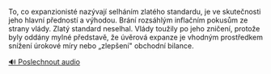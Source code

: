 
To, co expanzionisté nazývají selháním zlatého standardu, je ve skutečnosti jeho hlavní předností a výhodou. Brání rozsáhlým inflačním pokusům ze strany vlády. Zlatý standard neselhal. Vlády toužily po jeho zničení, protože byly oddány mylné představě, že úvěrová expanze je vhodným prostředkem snížení úrokové míry nebo „zlepšení" obchodní bilance.

[🔊 Poslechnout audio](/data/7-paragraphs/audio/chapter_86/para_001-To-co-expanzionist-nazvaj-selhnm-zlatho-sta.mp3)
